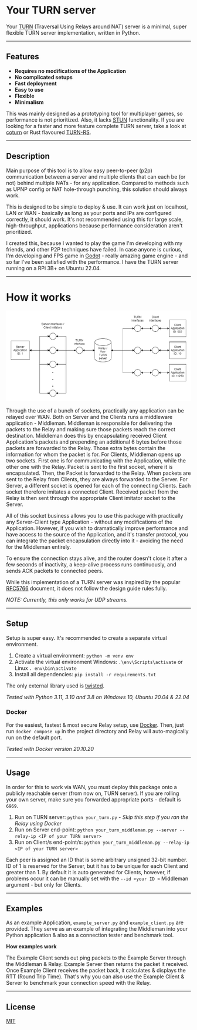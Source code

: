 # Your TURN server

Your [TURN](https://www.rfc-editor.org/rfc/rfc5766) (Traversal Using Relays around NAT) server is a minimal,
super flexible TURN server implementation, written in Python.

---
## Features

- **Requires no modifications of the Application**
- **No complicated setups**
- **Fast deployment**
- **Easy to use**
- **Flexible**
- **Minimalism**


This was mainly designed as a prototyping tool for multiplayer games, so performance is not prioritized. Also, it lacks
[STUN](https://www.rfc-editor.org/rfc/rfc5389) functionality.
If you are looking for a faster and more feature complete TURN server,
take a look at [coturn](https://github.com/coturn/coturn) or Rust flavoured [TURN-RS](https://github.com/mycrl/turn-rs).

---
## Description

Main purpose of this tool is to allow easy peer-to-peer (p2p) communication between
a server and multiple clients that can each be (or not) behind multiple NATs - for any application.
Compared to methods such as UPNP config or NAT hole-through punching, this solution should always work.

This is designed to be simple to deploy & use.
It can work just on localhost, LAN or WAN -
basically as long as your ports and IPs are configured correctly, it should work.
It's not recommended using this for large scale, high-throughput, applications because performance consideration aren't
prioritized.

I created this, because I wanted to play the game I'm developing with my friends, and other P2P techniques have failed.
In case anyone is curious, I'm developing and FPS game in [Godot](https://godotengine.org/) - really amazing game
engine - and so far I've been satisfied with the performance.
I have the TURN server running on a RPi 3B+ on Ubuntu 22.04.

---
# How it works
![Architecture](imgs/your_turn_architecture.png)

Through the use of a bunch of sockets, practically any application can be relayed over WAN.
Both on Server and the Clients runs a middleware application - Middleman.
Middleman is responsible for delivering the packets to the Relay and making sure those packets reach the
correct destination. Middleman does this by encapsulating received Client Application's packets
and prepending an additional 6 bytes before those packets are forwarded to the Relay.
Those extra bytes contain the information for whom the packet is for.
For Clients, Middleman opens up two sockets.
First one is for communicating with the Application, while the other one with the Relay.
Packet is sent to the first socket, where it is encapsulated.
Then, the Packet is forwarded to the Relay.
When packets are sent to the Relay from Clients, they are always forwarded to the Server.
For Server, a different socket is opened for each of the connecting Clients.
Each socket therefore imitates a connected Client.
Received packet from the Relay is then sent through the appropriate Client imitator socket to the Server.

All of this socket business allows you to use this package with practically any Server-Client type
Application - without any modifications of the Application. However, if you wish to dramatically improve
performance and have access to the source of the Application, and it's transfer protocol, you can integrate the packet
encapsulation directly into it - avoiding the need for the Middleman entirely.

To ensure the connection stays alive, and the router doesn't close it after a few seconds of inactivity, a keep-alive
process runs continuously, and sends ACK packets to connected peers.

While this implementation of a TURN server was inspired by the popular [RFC5766](https://www.rfc-editor.org/rfc/rfc5766)
document, it does not follow the design guide rules fully.

*NOTE: Currently, this only works for UDP streams.*

---
## Setup

Setup is super easy. It's recommended to create a separate virtual environment.

1. Create a virtual environment: `python -m venv env`
2. Activate the virtual environment Windows: `.\env\Scripts\activate` or Linux `. env\bin\activate`
3. Install all dependencies: `pip install -r requirements.txt`

The only external library used is [twisted](https://twisted.org/).

*Tested with Python 3.11, 3.10 and 3.8 on Windows 10, Ubuntu 20.04 & 22.04*

### Docker

For the easiest, fastest & most secure Relay setup, use [Docker](https://www.docker.com/).
Then, just run `docker compose up` in the project directory and Relay will auto-magically run on the default port.

*Tested with Docker version 20.10.20*

---
## Usage

In order for this to work via WAN, you must deploy this package onto a publicly reachable server (from now on, TURN server).
If you are rolling your own server, make sure you forwarded appropriate ports - default is `6969`.

1. Run on TURN server: `python your_turn.py` - *Skip this step if you ran the Relay using Docker*
2. Run on Server end-point: `python your_turn_middleman.py --server --relay-ip <IP of your TURN server>`
3. Run on Client/s end-point/s: `python your_turn_middleman.py --relay-ip <IP of your TURN server>`

Each peer is assigned an ID that is some arbitrary unsigned 32-bit number. ID of 1 is reserved for the Server, but it has to be unique for each Client and greater than 1. By default it is auto generated for Clients, however, if problems occur it can be manually set with the `--id <your ID >` Middleman argument - but only for Clients.

---
## Examples

As an example Application, `example_server.py` and `example_client.py` are provided.
They serve as an example of integrating the Middleman into your Python application
& also as a connection tester and benchmark tool.

**How examples work**

The Example Client sends out ping packets to the Example Server through the Middleman & Relay.
Example Server then returns the packet it received.
Once Example Client receives the packet back, it calculates & displays the RTT (Round Trip Time).
That's why you can also use the Example Client & Server to benchmark your connection speed with the Relay.

---
## License

[MIT](LICENSE.md)
